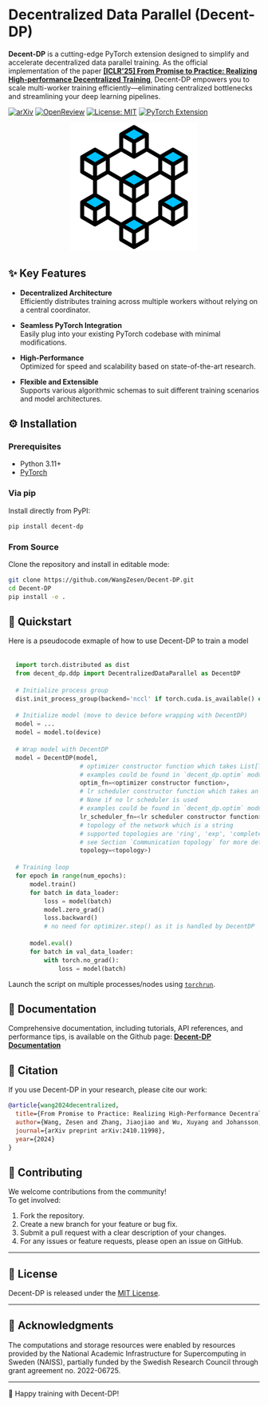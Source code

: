 # Decentralized Data Parallel (Decent-DP)

**Decent-DP** is a cutting-edge PyTorch extension designed to simplify and accelerate decentralized data parallel training. As the official implementation of the paper [**[ICLR'25] From Promise to Practice: Realizing High-performance Decentralized Training**](https://github.com/WangZesen/Decentralized-Training-Exp), Decent-DP empowers you to scale multi-worker training efficiently—eliminating centralized bottlenecks and streamlining your deep learning pipelines.

[![arXiv](https://img.shields.io/badge/arXiv-2401.11998-b31b1b?logo=arxiv&logoColor=white)](https://arxiv.org/abs/2410.11998) 
[![OpenReview](https://img.shields.io/badge/OpenReview-Paper-blue)](https://openreview.net/forum?id=lo3nlFHOft)
[![License: MIT](https://img.shields.io/badge/License-MIT-blue.svg)](LICENSE)
[![PyTorch Extension](https://img.shields.io/badge/PyTorch-Extension-brightgreen.svg)](https://pytorch.org/)

<p align="center">
  <img src="./doc/source/_static/icon-light.png" alt="Icon created by zero_wing - Flaticon"/>
</p>

## ✨ Key Features

- **Decentralized Architecture**  
  Efficiently distributes training across multiple workers without relying on a central coordinator.

- **Seamless PyTorch Integration**  
  Easily plug into your existing PyTorch codebase with minimal modifications.

- **High-Performance**  
  Optimized for speed and scalability based on state-of-the-art research.

- **Flexible and Extensible**  
  Supports various algorithmic schemas to suit different training scenarios and model architectures.



## ⚙️ Installation

### Prerequisites

- Python 3.11+
- [PyTorch](https://pytorch.org/)

### Via pip

Install directly from PyPI:

```bash
pip install decent-dp
```

### From Source

Clone the repository and install in editable mode:

```bash
git clone https://github.com/WangZesen/Decent-DP.git
cd Decent-DP
pip install -e .
```


## 🚀 Quickstart

Here is a pseudocode exmaple of how to use Decent-DP to train a model

```python

  import torch.distributed as dist
  from decent_dp.ddp import DecentralizedDataParallel as DecentDP

  # Initialize process group
  dist.init_process_group(backend='nccl' if torch.cuda.is_available() else 'gloo', init_method='env://')

  # Initialize model (move to device before wrapping with DecentDP)
  model = ...
  model = model.to(device)

  # Wrap model with DecentDP
  model = DecentDP(model,
                    # optimizer constructor function which takes List[Tuple[str, Tensor]] as input and returns an optimizer
                    # examples could be found in `decent_dp.optim` module
                    optim_fn=<optimizer constructor function>,
                    # lr scheduler constructor function which takes an optimizer as input and returns a lr scheduler.
                    # None if no lr scheduler is used
                    # examples could be found in `decent_dp.optim` module
                    lr_scheduler_fn=<lr scheduler constructor function>,
                    # topology of the network which is a string
                    # supported topologies are 'ring', 'exp', 'complete', 'alternating-exp-ring'
                    # see Section `Communication topology` for more details
                    topology=<topology>)
  
  # Training loop
  for epoch in range(num_epochs):
      model.train()
      for batch in data_loader:
          loss = model(batch)
          model.zero_grad()
          loss.backward()
          # no need for optimizer.step() as it is handled by DecentDP

      model.eval()
      for batch in val_data_loader:
          with torch.no_grad():
              loss = model(batch)
```

Launch the script on multiple processes/nodes using [`torchrun`](https://pytorch.org/docs/stable/elastic/run.html).



## 📖 Documentation

Comprehensive documentation, including tutorials, API references, and performance tips, is available on the Github page: **[Decent-DP Documentation](https://wangzesen.github.io/Decent-DP)**


## 📝 Citation

If you use Decent-DP in your research, please cite our work:


```bibtex
@article{wang2024decentralized,
  title={From Promise to Practice: Realizing High-Performance Decentralized Training},
  author={Wang, Zesen and Zhang, Jiaojiao and Wu, Xuyang and Johansson, Mikael},
  journal={arXiv preprint arXiv:2410.11998},
  year={2024}
}
```


## 🤝 Contributing

We welcome contributions from the community!  
To get involved:

1. Fork the repository.
2. Create a new branch for your feature or bug fix.
3. Submit a pull request with a clear description of your changes.
4. For any issues or feature requests, please open an issue on GitHub.

---

## 🧾 License

Decent-DP is released under the [MIT License](LICENSE).

---

## 🙏 Acknowledgments

The computations and storage resources were enabled by resources provided by the National Academic Infrastructure for Supercomputing in Sweden (NAISS), partially funded by the Swedish Research Council through grant agreement no. 2022-06725.

---

🚀 Happy training with Decent-DP!

